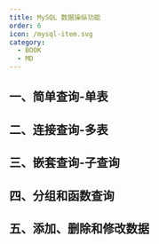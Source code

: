 ```yaml
---
title: MySQL 数据操纵功能
order: 6
icon: /mysql-item.svg
category:
  - BOOK
  - MD
---
```


## 一、简单查询-单表



## 二、连接查询-多表



## 三、嵌套查询-子查询



## 四、分组和函数查询



## 五、添加、删除和修改数据
